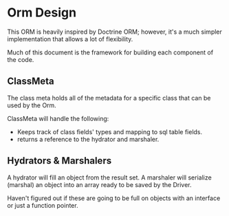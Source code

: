 # Orm Design

This ORM is heavily inspired by Doctrine ORM; however, it's a much simpler implementation that allows a lot of flexibility.

Much of this document is the framework for building each component of the code.

## ClassMeta

The class meta holds all of the metadata for a specific class that can be used by the Orm.

ClassMeta will handle the following:

- Keeps track of class fields' types and mapping to sql table fields.
- returns a reference to the hydrator and marshaler.

## Hydrators & Marshalers

A hydrator will fill an object from the result set.
A marshaler will serialize (marshal) an object into an array ready to be saved by the Driver.

Haven't figured out if these are going to be full on objects with an interface or just a function pointer.
